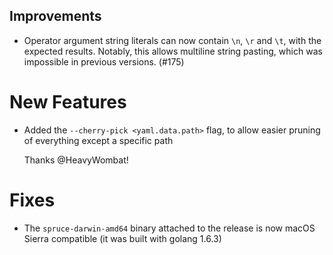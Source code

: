 ## Improvements

- Operator argument string literals can now contain `\n`, `\r` and
  `\t`, with the expected results.  Notably, this allows multiline
  string pasting, which was impossible in previous versions. (#175)

# New Features

- Added the `--cherry-pick <yaml.data.path>` flag, to allow easier pruning of
  everything except a specific path

  Thanks @HeavyWombat!

# Fixes

- The `spruce-darwin-amd64` binary attached to the release is now
  macOS Sierra compatible (it was built with golang 1.6.3)
